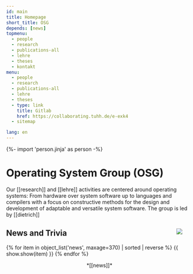 ```yaml
---
id: main
title: Homepage
short_title: OSG
depends: [news]
topmenu:
  - people
  - research
  - publications-all
  - lehre
  - theses
  - kontakt
menu:
  - people
  - research
  - publications-all
  - lehre
  - theses
  - type: link
    title: Gitlab
    href: https://collaborating.tuhh.de/e-exk4
  - sitemap

lang: en
---
```

{%- import 'person.jinja' as person -%}

#  Operating System Group (OSG)

Our [[research]] and [[lehre]] activities are centered around
operating systems: From hardware over system software up to languages
and compilers with a focus on constructive methods for the design and
development of adaptable and versatile system software. The group is
led by [[dietrich]]


## News and Trivia <a style="float:right;margin-right:28px" href="{{ '/news.xml' | link}}"><img src="{{ '/static/img/newsicon.png' | link}}"/></a>

{% for item in object_list('news', maxage=370) | sorted | reverse %}
{{ show.show(item) }}
{% endfor %}

<center>*[[news]]*</center>
